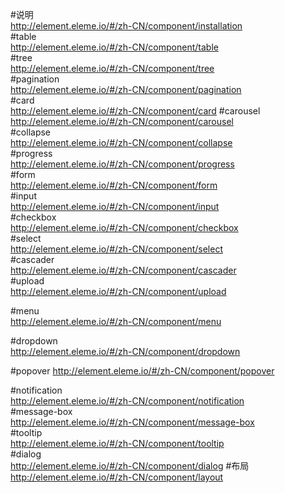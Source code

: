 #说明  
http://element.eleme.io/#/zh-CN/component/installation  
#table  
http://element.eleme.io/#/zh-CN/component/table  
#tree  
http://element.eleme.io/#/zh-CN/component/tree  
#pagination  
http://element.eleme.io/#/zh-CN/component/pagination  
#card  
http://element.eleme.io/#/zh-CN/component/card
#carousel  
http://element.eleme.io/#/zh-CN/component/carousel   
#collapse  
http://element.eleme.io/#/zh-CN/component/collapse  
#progress  
http://element.eleme.io/#/zh-CN/component/progress  
#form  
http://element.eleme.io/#/zh-CN/component/form  
#input  
http://element.eleme.io/#/zh-CN/component/input  
#checkbox  
http://element.eleme.io/#/zh-CN/component/checkbox  
#select  
http://element.eleme.io/#/zh-CN/component/select  
#cascader  
http://element.eleme.io/#/zh-CN/component/cascader  
#upload  
http://element.eleme.io/#/zh-CN/component/upload  

#menu  
http://element.eleme.io/#/zh-CN/component/menu  

#dropdown  
http://element.eleme.io/#/zh-CN/component/dropdown  

#popover
http://element.eleme.io/#/zh-CN/component/popover

#notification  
http://element.eleme.io/#/zh-CN/component/notification  
#message-box  
http://element.eleme.io/#/zh-CN/component/message-box  
#tooltip  
http://element.eleme.io/#/zh-CN/component/tooltip  
#dialog  
http://element.eleme.io/#/zh-CN/component/dialog
#布局
http://element.eleme.io/#/zh-CN/component/layout